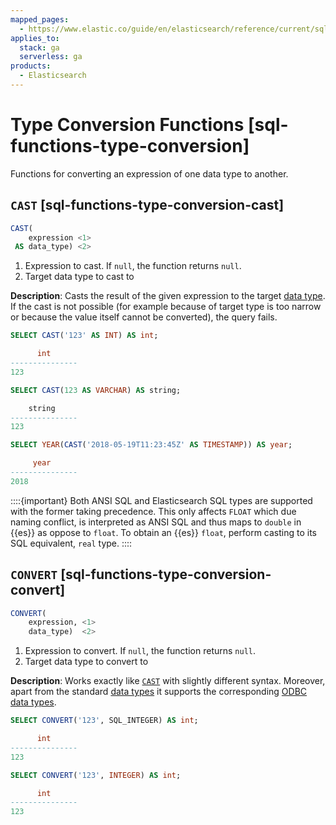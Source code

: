 ```yaml
---
mapped_pages:
  - https://www.elastic.co/guide/en/elasticsearch/reference/current/sql-functions-type-conversion.html
applies_to:
  stack: ga
  serverless: ga
products:
  - Elasticsearch
---
```


# Type Conversion Functions [sql-functions-type-conversion]

Functions for converting an expression of one data type to another.

## `CAST` [sql-functions-type-conversion-cast]

```sql
CAST(
    expression <1>
 AS data_type) <2>
```

1. Expression to cast. If `null`, the function returns `null`.
2. Target data type to cast to


**Description**: Casts the result of the given expression to the target [data type](sql-data-types.md). If the cast is not possible (for example because of target type is too narrow or because the value itself cannot be converted), the query fails.

```sql
SELECT CAST('123' AS INT) AS int;

      int
---------------
123
```

```sql
SELECT CAST(123 AS VARCHAR) AS string;

    string
---------------
123
```

```sql
SELECT YEAR(CAST('2018-05-19T11:23:45Z' AS TIMESTAMP)) AS year;

     year
---------------
2018
```

::::{important} 
Both ANSI SQL and Elasticsearch SQL types are supported with the former taking precedence. This only affects `FLOAT` which due naming conflict, is interpreted as ANSI SQL and thus maps to `double` in {{es}} as oppose to `float`. To obtain an {{es}} `float`, perform casting to its SQL equivalent, `real` type.
::::



## `CONVERT` [sql-functions-type-conversion-convert]

```sql
CONVERT(
    expression, <1>
    data_type)  <2>
```

1. Expression to convert. If `null`, the function returns `null`.
2. Target data type to convert to


**Description**: Works exactly like [`CAST`](#sql-functions-type-conversion-cast) with slightly different syntax. Moreover, apart from the standard [data types](sql-data-types.md) it supports the corresponding [ODBC data types](https://docs.microsoft.com/en-us/sql/odbc/reference/appendixes/explicit-data-type-conversion-function?view=sql-server-2017).

```sql
SELECT CONVERT('123', SQL_INTEGER) AS int;

      int
---------------
123
```

```sql
SELECT CONVERT('123', INTEGER) AS int;

      int
---------------
123
```


